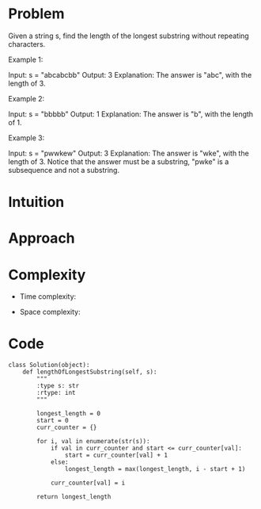 # Problem
Given a string s, find the length of the longest
substring
without repeating characters.



Example 1:

Input: s = "abcabcbb"
Output: 3
Explanation: The answer is "abc", with the length of 3.

Example 2:

Input: s = "bbbbb"
Output: 1
Explanation: The answer is "b", with the length of 1.

Example 3:

Input: s = "pwwkew"
Output: 3
Explanation: The answer is "wke", with the length of 3.
Notice that the answer must be a substring, "pwke" is a subsequence and not a substring.



# Intuition

# Approach

# Complexity
- Time complexity:

- Space complexity:

# Code
```
class Solution(object):
    def lengthOfLongestSubstring(self, s):
        """
        :type s: str
        :rtype: int
        """

        longest_length = 0
        start = 0
        curr_counter = {}

        for i, val in enumerate(str(s)):
            if val in curr_counter and start <= curr_counter[val]:
                start = curr_counter[val] + 1
            else:
                longest_length = max(longest_length, i - start + 1)

            curr_counter[val] = i

        return longest_length
```
